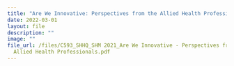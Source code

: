 ```yaml
---
title: "Are We Innovative: Perspectives from the Allied Health Professionals (AHP)"
date: 2022-03-01
layout: file
description: ""
image: ""
file_url: /files/C593_SHHQ_SHM 2021_Are We Innovative - Perspectives from The
  Allied Health Professionals.pdf
---
```

